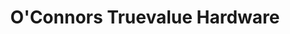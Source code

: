 ---
title: "O'Connors Truevalue Hardware"
url: /billerica/oconnors-truevalue-hardware/
shop: doityourself
---